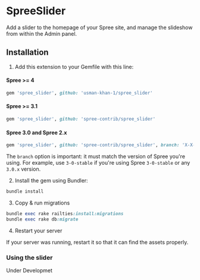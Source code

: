 # SpreeSlider

Add a slider to the homepage of your Spree site, and manage the slideshow from within the Admin panel.

## Installation

1. Add this extension to your Gemfile with this line:

  #### Spree >= 4

  ```ruby
  gem 'spree_slider', github: 'usman-khan-1/spree_slider'
  ```

  #### Spree >= 3.1

  ```ruby
  gem 'spree_slider', github: 'spree-contrib/spree_slider'
  ```

  #### Spree 3.0 and Spree 2.x

  ```ruby
  gem 'spree_slider', github: 'spree-contrib/spree_slider', branch: 'X-X-stable'
  ```

  The `branch` option is important: it must match the version of Spree you're using.
  For example, use `3-0-stable` if you're using Spree `3-0-stable` or any `3.0.x` version.

2. Install the gem using Bundler:
  ```ruby
  bundle install
  ```

3. Copy & run migrations
  ```ruby
  bundle exec rake railties:install:migrations
  bundle exec rake db:migrate
  ```

4. Restart your server

  If your server was running, restart it so that it can find the assets properly.

### Using the slider

Under Developmet 

